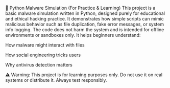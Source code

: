 🐍 Python Malware Simulation (For Practice & Learning)
This project is a basic malware simulation written in Python, designed purely for educational and ethical hacking practice. It demonstrates how simple scripts can mimic malicious behavior such as file duplication, fake error messages, or system info logging. The code does not harm the system and is intended for offline environments or sandboxes only.
It helps beginners understand:

How malware might interact with files

How social engineering tricks users

Why antivirus detection matters

⚠️ Warning: This project is for learning purposes only. Do not use it on real systems or distribute it. Always test responsibly.
